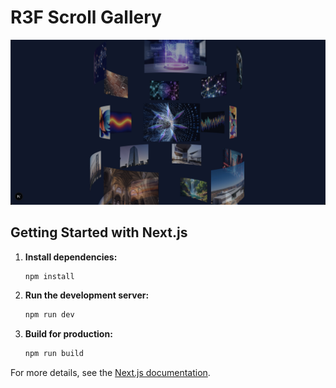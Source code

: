 # R3F Scroll Gallery

![Screenshot](./screenshot.png)

## Getting Started with Next.js

1. **Install dependencies:**

   ```bash
   npm install
   ```

2. **Run the development server:**

   ```bash
   npm run dev
   ```

3. **Build for production:**

   ```bash
   npm run build
   ```

For more details, see the [Next.js documentation](https://nextjs.org/docs).